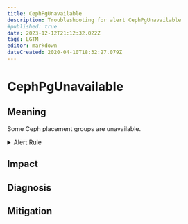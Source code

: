 ```yaml
---
title: CephPgUnavailable
description: Troubleshooting for alert CephPgUnavailable
#published: true
date: 2023-12-12T21:12:32.022Z
tags: LGTM
editor: markdown
dateCreated: 2020-04-10T18:32:27.079Z
---
```


# CephPgUnavailable

## Meaning
[//]: # "Short paragraph that explains what the alert means"
Some Ceph placement groups are unavailable.

<details>
  <summary>Alert Rule</summary>

  ```yaml
alert: CephPgUnavailable
expr: ceph_pg_total - ceph_pg_active > 0
for: 0m
labels:
    severity: critical
annotations:
    summary: Ceph PG unavailable (instance {{ $labels.instance }})
    description: |-
        Some Ceph placement groups are unavailable.
          VALUE = {{ $value }}
          LABELS = {{ $labels }}
    runbook: http://wiki.ringsq.io/runbook/CephPgUnavailable

  ```
</details>


## Impact
[//]: # "What could / will happen if the alert is not addressed"



## Diagnosis
[//]: # "Steps to take to identify the cause of the problem"



## Mitigation
[//]: # "The steps necessary to resolve the alert"
